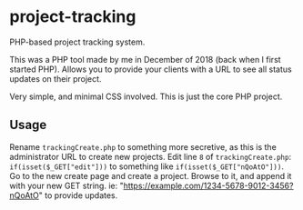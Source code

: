 # project-tracking
PHP-based project tracking system. 

This was a PHP tool made by me in December of 2018 (back when I first started PHP).
Allows you to provide your clients with a URL to see all status updates on their project.

Very simple, and minimal CSS involved. This is just the core PHP project. 

## Usage
Rename `trackingCreate.php` to something more secretive, as this is the administrator URL to create new projects. 
Edit line `8` of `trackingCreate.php`: `if(isset($_GET["edit"]))` to something like `if(isset($_GET["nQoAtO"]))`.
Go to the new create page and create a project. Browse to it, and append it with your new GET string. ie: "https://example.com/1234-5678-9012-3456?nQoAtO" to provide updates.
